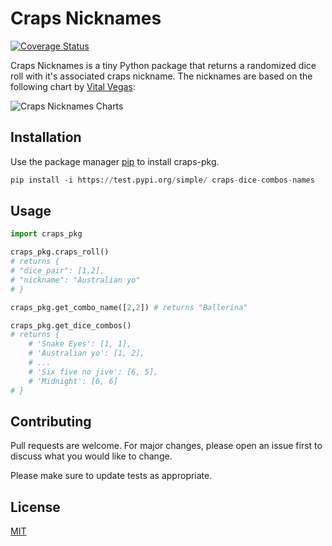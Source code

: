 # Craps Nicknames

[![Coverage Status](https://coveralls.io/repos/github/sharnajh/craps-dice-combos-names/badge.svg?branch=master)](https://coveralls.io/github/sharnajh/craps-dice-combos-names?branch=master)

Craps Nicknames is a tiny Python package that returns a randomized dice roll with it's associated craps nickname. The nicknames are based on the following chart by [Vital Vegas](https://vitalvegas.com/colorful-nicknames-dice-combinations-craps/):

![Craps Nicknames Charts](https://vitalvegas.com/wp-content/uploads/2015/02/craps_dice_rolls_updated.jpg)

## Installation

Use the package manager [pip](https://pip.pypa.io/en/stable/) to install craps-pkg.

```python
pip install -i https://test.pypi.org/simple/ craps-dice-combos-names
```

## Usage

```python
import craps_pkg

craps_pkg.craps_roll()
# returns {
# "dice_pair": [1,2],
# "nickname": "Australian yo"
# }

craps_pkg.get_combo_name([2,2]) # returns "Ballerina"

craps_pkg.get_dice_combos()
# returns {
    # 'Snake Eyes': [1, 1],
    # 'Australian yo': [1, 2],
    # ...
    # 'Six five no jive': [6, 5],
    # 'Midnight': [6, 6]
# }
```

## Contributing

Pull requests are welcome. For major changes, please open an issue first to discuss what you would like to change.

Please make sure to update tests as appropriate.

## License

[MIT](https://choosealicense.com/licenses/mit/)
